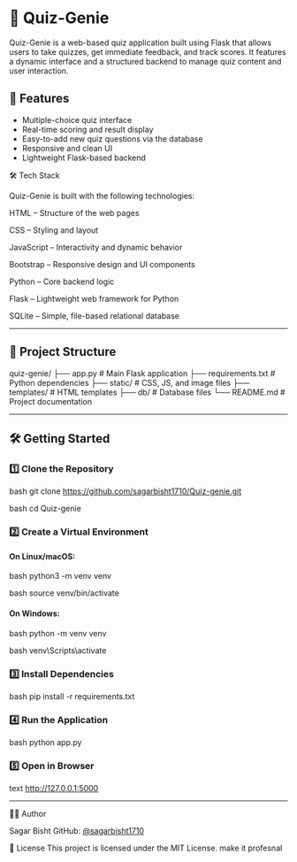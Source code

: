 # 🧠 Quiz-Genie

Quiz-Genie is a web-based quiz application built using Flask that allows users to take quizzes, get immediate feedback, and track scores. It features a dynamic interface and a structured backend to manage quiz content and user interaction.

## 🚀 Features

* Multiple-choice quiz interface
* Real-time scoring and result display
* Easy-to-add new quiz questions via the database
* Responsive and clean UI
* Lightweight Flask-based backend

🛠️ Tech Stack


Quiz-Genie is built with the following technologies:

HTML – Structure of the web pages

CSS – Styling and layout

JavaScript – Interactivity and dynamic behavior

Bootstrap – Responsive design and UI components

Python – Core backend logic

Flask – Lightweight web framework for Python

SQLite – Simple, file-based relational database

---

## 📁 Project Structure

quiz-genie/
├── app.py                # Main Flask application
├── requirements.txt      # Python dependencies
├── static/               # CSS, JS, and image files
├── templates/            # HTML templates
├── db/                   # Database files
└── README.md             # Project documentation



---

## 🛠️ Getting Started

### 1️⃣ Clone the Repository

bash
git clone https://github.com/sagarbisht1710/Quiz-genie.git


bash
cd Quiz-genie


### 2️⃣ Create a Virtual Environment

#### On Linux/macOS:

bash
python3 -m venv venv


bash
source venv/bin/activate


#### On Windows:

bash
python -m venv venv


bash
venv\Scripts\activate


### 3️⃣ Install Dependencies

bash
pip install -r requirements.txt


### 4️⃣ Run the Application

bash
python app.py


### 5️⃣ Open in Browser

text
http://127.0.0.1:5000


---

🧑‍💻 Author

Sagar Bisht
GitHub: [@sagarbisht1710](https://github.com/sagarbisht1710)

📝 License
This project is licensed under the MIT License.
make it profesnal
